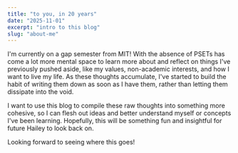 ```yaml
---
title: "to you, in 20 years"
date: "2025-11-01"
excerpt: "intro to this blog"
slug: "about-me"
---
```


I'm currently on a gap semester from MIT! With the absence of PSETs has come a lot more mental space to learn more about and reflect on things I've previously pushed aside, like my values, non-academic interests, and how I want to live my life. As these thoughts accumulate, I've started to build the habit of writing them down as soon as I have them, rather than letting them dissipate into the void.

I want to use this blog to compile these raw thoughts into something more cohesive, so I can flesh out ideas and better understand myself or concepts I've been learning. Hopefully, this will be something fun and insightful for future Hailey to look back on.

Looking forward to seeing where this goes!

